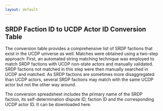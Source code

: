 ```yaml
---
layout: default
---
```


## SRDP Faction ID to UCDP Actor ID Conversion Table

The conversion table provides a comprehensive list of SRDP factions that exist in the UCDP universe as well. Matches were obtained using a two-step approach: First, an automated string matching technique was employed to match SRDP factions with UCDP non-state actors and manually validated. SRDP factions not matched in this step were then manually searched in UCDP and matched. As SRDP factions are sometimes more disaggregated than UCDP actors, several SRDP factions may match with the same UCDP actor but not the other way around. 

The conversion spreadsheet includes the primary name of the SRDP faction, its self-determination dispute ID, faction ID and the corresponding UCDP actor ID. It can be downloaded here. 
